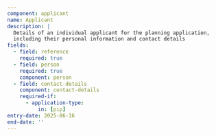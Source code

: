 ```yaml
---
component: applicant
name: Applicant
description: |
  Details of an individual applicant for the planning application,
  including their personal information and contact details
fields:
  - field: reference
    required: true
  - field: person
    required: true
    component: person
  - field: contact-details
    component: contact-details
    required-if:
      - application-type:
          in: [pip]
entry-date: 2025-06-16
end-date: ''
---
```

